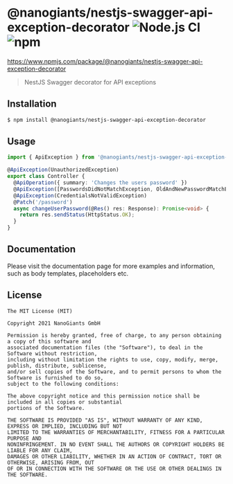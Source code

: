 # @nanogiants/nestjs-swagger-api-exception-decorator ![Node.js CI](https://github.com/nanogiants/nestjs-swagger-api-exception-decorator/workflows/Node.js%20CI/badge.svg?branch=master) ![npm](https://img.shields.io/npm/v/@nanogiants/nestjs-swagger-api-exception-decorator)

https://www.npmjs.com/package/@nanogiants/nestjs-swagger-api-exception-decorator

> NestJS Swagger decorator for API exceptions

## Installation

```sh
$ npm install @nanogiants/nestjs-swagger-api-exception-decorator
```

## Usage

```typescript
import { ApiException } from '@nanogiants/nestjs-swagger-api-exception-decorator';

@ApiException(UnauthorizedException)
export class Controller {
  @ApiOperation({ summary: 'Changes the users password' })
  @ApiException([PasswordsDidNotMatchException, OldAndNewPasswordMatchException])
  @ApiException(CredentialsNotValidException)
  @Patch('/password')
  async changeUserPassword(@Res() res: Response): Promise<void> {
    return res.sendStatus(HttpStatus.OK);
  }
}
```

## Documentation

Please visit the documentation page for more examples and information, such as body templates, placeholders etc.

## License

```
The MIT License (MIT)

Copyright 2021 NanoGiants GmbH

Permission is hereby granted, free of charge, to any person obtaining a copy of this software and
associated documentation files (the "Software"), to deal in the Software without restriction,
including without limitation the rights to use, copy, modify, merge, publish, distribute, sublicense,
and/or sell copies of the Software, and to permit persons to whom the Software is furnished to do so,
subject to the following conditions:

The above copyright notice and this permission notice shall be included in all copies or substantial
portions of the Software.

THE SOFTWARE IS PROVIDED "AS IS", WITHOUT WARRANTY OF ANY KIND, EXPRESS OR IMPLIED, INCLUDING BUT NOT
LIMITED TO THE WARRANTIES OF MERCHANTABILITY, FITNESS FOR A PARTICULAR PURPOSE AND
NONINFRINGEMENT. IN NO EVENT SHALL THE AUTHORS OR COPYRIGHT HOLDERS BE LIABLE FOR ANY CLAIM,
DAMAGES OR OTHER LIABILITY, WHETHER IN AN ACTION OF CONTRACT, TORT OR OTHERWISE, ARISING FROM, OUT
OF OR IN CONNECTION WITH THE SOFTWARE OR THE USE OR OTHER DEALINGS IN THE SOFTWARE.
```

